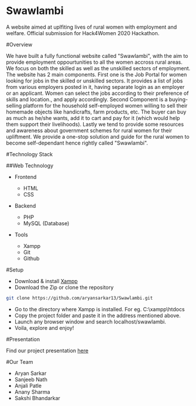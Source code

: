 # Swawlambi

A website aimed at uplfiting lives of rural women with employment and welfare.
Official submission for Hack4Women 2020 Hackathon.

#Overview

We have built a fully functional website called "Swawlambi", with the aim to provide employment oppourtunities to all the women accross rural areas. We focus on both the skilled as well as the unskilled sectors of employment. The website has 2 main components. First one is the Job Portal for women looking for jobs in the skilled or unskilled sectors. It provides a list of jobs from various employers posted in it, having separate login as an employer or an applicant. Women can select the jobs according to their preference of skills and location., and apply accordingly. Second Component is a buying-selling platform for the household self-employed women willing to sell their homemade objects like handicrafts, farm products, etc. The buyer can buy as much as he/she wants, add it to cart and pay for it (which would help them support their livelihoods). Lastly we tend to provide some resources and awareness about government schemes for rural women for their upliftment. We provide a one-stop solution and guide for the rural women to become self-dependant hence rightly called "Swawlambi". 

#Technology Stack

##Web Technology

- Frontend
  - HTML
  - CSS
  
- Backend
  - PHP
  - MySQL (Database)

- Tools
  - Xampp
  - Git
  - Github

#Setup

- Download & install [Xampp](https://www.apachefriends.org/download.html)
- Download the Zip or clone the repository
``` bash
git clone https://github.com/aryansarkar13/Swawlambi.git
```
- Go to the directory where Xampp is installed. For eg. C:\xampp\htdocs
- Copy the project folder and paste it in the address mentioned above.
- Launch any browser window and search localhost/swawlambi.
- Voila, explore and enjoy!

#Presentation

Find our project presentation [here](https://docs.google.com/presentation/d/10HWiTnIscaXbwCRBVtE8V61aG55zkboYL_-3qf5v9do/edit?usp=sharing)

#Our Team

* Aryan Sarkar
* Sanjeeb Nath
* Anjali Patle
* Anany Sharma
* Sakshi Bhandarkar

